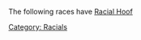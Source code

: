 The following races have [Racial Hoof](Racial_Hoof "wikilink")

[Category: Racials](Category:_Racials "wikilink")
